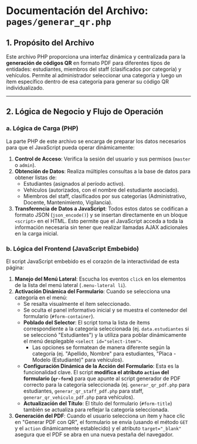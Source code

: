 # Documentación del Archivo: `pages/generar_qr.php`

## 1. Propósito del Archivo

Este archivo PHP proporciona una interfaz dinámica y centralizada para la **generación de códigos QR** en formato PDF para diferentes tipos de entidades: estudiantes, miembros del staff (clasificados por categoría) y vehículos. Permite al administrador seleccionar una categoría y luego un ítem específico dentro de esa categoría para generar su código QR individualizado.

---

## 2. Lógica de Negocio y Flujo de Operación

### a. Lógica de Carga (PHP)

La parte PHP de este archivo se encarga de preparar los datos necesarios para que el JavaScript pueda operar dinámicamente:

1.  **Control de Acceso**: Verifica la sesión del usuario y sus permisos (`master` o `admin`).
2.  **Obtención de Datos**: Realiza múltiples consultas a la base de datos para obtener listas de:
    *   Estudiantes (asignados al período activo).
    *   Vehículos (autorizados, con el nombre del estudiante asociado).
    *   Miembros del staff, clasificados por sus categorías (Administrativo, Docente, Mantenimiento, Vigilancia).
3.  **Transferencia de Datos a JavaScript**: Todos estos datos se codifican a formato JSON (`json_encode()`) y se insertan directamente en un bloque `<script>` en el HTML. Esto permite que el JavaScript acceda a toda la información necesaria sin tener que realizar llamadas AJAX adicionales en la carga inicial.

### b. Lógica del Frontend (JavaScript Embebido)

El script JavaScript embebido es el corazón de la interactividad de esta página:

1.  **Manejo del Menú Lateral**: Escucha los eventos `click` en los elementos de la lista del menú lateral (`.menu-lateral li`).
2.  **Activación Dinámica del Formulario**: Cuando se selecciona una categoría en el menú:
    *   Se resalta visualmente el ítem seleccionado.
    *   Se oculta el panel informativo inicial y se muestra el contenedor del formulario (`#form-container`).
    *   **Poblado del Selector**: El script toma la lista de ítems correspondiente a la categoría seleccionada (ej. `data.estudiantes` si se seleccionó "Estudiantes") y la utiliza para poblar dinámicamente el menú desplegable `<select id="select-item">`.
        *   Las opciones se formatean de manera diferente según la categoría (ej. "Apellido, Nombre" para estudiantes, "Placa - Modelo (Estudiante)" para vehículos).
    *   **Configuración Dinámica de la Acción del Formulario**: Esta es la funcionalidad clave. El script **modifica el atributo `action` del formulario (`qr-form`)** para que apunte al script generador de PDF correcto para la categoría seleccionada (ej. `generar_qr_pdf.php` para estudiantes, `generar_qr_staff_pdf.php` para staff, `generar_qr_vehiculo_pdf.php` para vehículos).
    *   **Actualización del Título**: El título del formulario (`#form-title`) también se actualiza para reflejar la categoría seleccionada.
3.  **Generación del PDF**: Cuando el usuario selecciona un ítem y hace clic en "Generar PDF con QR", el formulario se envía (usando el método `GET` y el `action` dinámicamente establecido) y el atributo `target="_blank"` asegura que el PDF se abra en una nueva pestaña del navegador.
